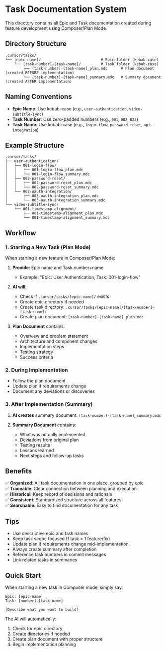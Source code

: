 # Task Documentation System

This directory contains all Epic and Task documentation created during feature development using Composer/Plan Mode.

## Directory Structure

```
.cursor/tasks/
└── [epic-name]/                           # Epic folder (kebab-case)
    └── [task-number]-[task-name]/         # Task folder (kebab-case)
        ├── [task-number]-[task-name]_plan.mdc      # Plan document (created BEFORE implementation)
        └── [task-number]-[task-name]_summary.mdc   # Summary document (created AFTER implementation)
```

## Naming Conventions

- **Epic Name**: Use kebab-case (e.g., `user-authentication`, `video-subtitle-sync`)
- **Task Number**: Use zero-padded numbers (e.g., `001`, `002`, `023`)
- **Task Name**: Use kebab-case (e.g., `login-flow`, `password-reset`, `api-integration`)

## Example Structure

```
.cursor/tasks/
├── user-authentication/
│   ├── 001-login-flow/
│   │   ├── 001-login-flow_plan.mdc
│   │   └── 001-login-flow_summary.mdc
│   ├── 002-password-reset/
│   │   ├── 002-password-reset_plan.mdc
│   │   └── 002-password-reset_summary.mdc
│   └── 003-oauth-integration/
│       ├── 003-oauth-integration_plan.mdc
│       └── 003-oauth-integration_summary.mdc
└── video-subtitle-sync/
    └── 001-timestamp-alignment/
        ├── 001-timestamp-alignment_plan.mdc
        └── 001-timestamp-alignment_summary.mdc
```

## Workflow

### 1. Starting a New Task (Plan Mode)

When starting a new feature in Composer/Plan Mode:

1. **Provide**: Epic name and Task number+name
   - Example: "Epic: User Authentication, Task: 001-login-flow"

2. **AI will**:
   - Check if `.cursor/tasks/[epic-name]/` exists
   - Create epic directory if needed
   - Create task directory: `.cursor/tasks/[epic-name]/[task-number]-[task-name]/`
   - Create plan document: `[task-number]-[task-name]_plan.mdc`

3. **Plan Document** contains:
   - Overview and problem statement
   - Architecture and component changes
   - Implementation steps
   - Testing strategy
   - Success criteria

### 2. During Implementation

- Follow the plan document
- Update plan if requirements change
- Document any deviations or discoveries

### 3. After Implementation (Summary)

1. **AI creates** summary document: `[task-number]-[task-name]_summary.mdc`

2. **Summary Document** contains:
   - What was actually implemented
   - Deviations from original plan
   - Testing results
   - Lessons learned
   - Next steps and follow-up tasks

## Benefits

✅ **Organized**: All task documentation in one place, grouped by epic  
✅ **Traceable**: Clear connection between planning and execution  
✅ **Historical**: Keep record of decisions and rationale  
✅ **Consistent**: Standardized structure across all features  
✅ **Searchable**: Easy to find documentation for any task

## Tips

- Use descriptive epic and task names
- Keep task scope focused (1 task = 1 feature/fix)
- Update plan if requirements change mid-implementation
- Always create summary after completion
- Reference task numbers in commit messages
- Link related tasks in summaries

## Quick Start

When starting a new task in Composer mode, simply say:

```
Epic: [epic-name]
Task: [number]-[task-name]

[Describe what you want to build]
```

The AI will automatically:
1. Check for epic directory
2. Create directories if needed
3. Create plan document with proper structure
4. Begin implementation planning

